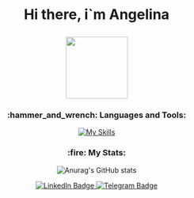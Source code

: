 <h1 align="center">
 <p>Hi there, i`m Angelina</p>
  <img src="https://raw.githubusercontent.com/TheDudeThatCode/TheDudeThatCode/master/Assets/Developer.gif" width="125"/>
 
</h1>

 <h3 align="center">
 <p> :hammer_and_wrench: Languages and Tools:</p>
</h1>

 <div align="center">
 
  [![My Skills](https://skillicons.dev/icons?i=js,css,html,sass,webpack,nodejs,vscode,ts,next,redux,react,tailwind,jest,git,graphql,figma&theme=light)](https://skillicons.dev)
 
</div>
 
</h1>

<div align="center">
 
 <h3>:fire: My Stats:</h2>
 
 ![Anurag's GitHub stats](https://github-readme-stats.vercel.app/api?username=ritter1111&show_icons=true&theme=radical)
 
<!--  [![GitHub Streak](http://github-readme-streak-stats.herokuapp.com?user=Ritter1111&theme=dark&background=000000)](https://git.io/streak-stats) -->

<!--  [![Top Langs](https://github-readme-stats-livid-ten-67.vercel.app/api/top-langs/?username=Ritter1111&layout=compact&theme=radical)](https://github.com/anuraghazra/github-readme-stats) -->
</div>


<div id="header" align="center">
  <div id="badges">
  <a href="https://www.linkedin.com/in/angelina-liapin-3a5050211/">
    <img src="https://img.shields.io/badge/LinkedIn-blue?style=for-the-badge&logo=linkedin&logoColor=white" alt="LinkedIn Badge"/>
  </a>
  <a href="@angelinaliapin">
    <img src="https://img.shields.io/badge/Telegram-red?style=for-the-badge&logo=telegram&logoColor=white" alt="Telegram Badge"/>
  </a>
</div>
</div>
<!--
**Ritter1111/Ritter1111** is a ✨ _special_ ✨ repository because its `README.md` (this file) appears on your GitHub profile.

Here are some ideas to get you started:

- 🔭 I’m currently working on ...
- 🌱 I’m currently learning ...
- 👯 I’m looking to collaborate on ...
- 🤔 I’m looking for help with ...
- 💬 Ask me about ...
- 📫 How to reach me: ...
- 😄 Pronouns: ...
- ⚡ Fun fact: ...
-->
